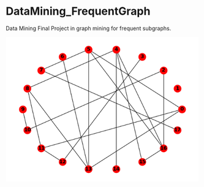 # DataMining_FrequentGraph
Data Mining Final Project in graph mining for frequent subgraphs.

![Alt text](/image/graph.png)
